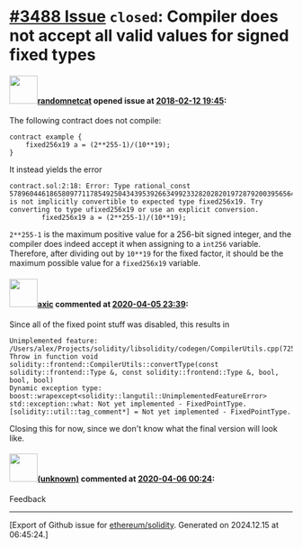 # [\#3488 Issue](https://github.com/ethereum/solidity/issues/3488) `closed`: Compiler does not accept all valid values for signed fixed types

#### <img src="https://avatars.githubusercontent.com/u/1988485?v=4" width="50">[randomnetcat](https://github.com/randomnetcat) opened issue at [2018-02-12 19:45](https://github.com/ethereum/solidity/issues/3488):

The following contract does not compile:
```
contract example {
    fixed256x19 a = (2**255-1)/(10**19);
}
```

It instead yields the error 
```
contract.sol:2:18: Error: Type rational_const 57896044618658097711785492504343953926634992332820282019728792003956564819967/10000000000000000000 is not implicitly convertible to expected type fixed256x19. Try converting to type ufixed256x19 or use an explicit conversion.
        fixed256x19 a = (2**255-1)/(10**19);
```
`2**255-1` is the maximum positive value for a 256-bit signed integer, and the compiler does indeed accept it when assigning to a `int256` variable. Therefore, after dividing out by `10**19` for the fixed factor, it should be the maximum possible value for a `fixed256x19` variable.

#### <img src="https://avatars.githubusercontent.com/u/20340?v=4" width="50">[axic](https://github.com/axic) commented at [2020-04-05 23:39](https://github.com/ethereum/solidity/issues/3488#issuecomment-609504345):

Since all of the fixed point stuff was disabled, this results in
```
Unimplemented feature:
/Users/alex/Projects/solidity/libsolidity/codegen/CompilerUtils.cpp(725): Throw in function void solidity::frontend::CompilerUtils::convertType(const solidity::frontend::Type &, const solidity::frontend::Type &, bool, bool, bool)
Dynamic exception type: boost::wrapexcept<solidity::langutil::UnimplementedFeatureError>
std::exception::what: Not yet implemented - FixedPointType.
[solidity::util::tag_comment*] = Not yet implemented - FixedPointType.
```

Closing this for now, since we don't know what the final version will look like.

#### <img src="(unknown)" width="50">[(unknown)]((unknown)) commented at [2020-04-06 00:24](https://github.com/ethereum/solidity/issues/3488#issuecomment-609510625):

Feedback


-------------------------------------------------------------------------------



[Export of Github issue for [ethereum/solidity](https://github.com/ethereum/solidity). Generated on 2024.12.15 at 06:45:24.]
